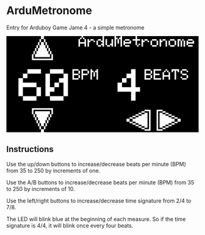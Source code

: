 # ArduMetronome
Entry for Arduboy Game Jame 4 - a simple metronome

![Screenshot of ArduMetronome](ArduMetronome-screenshot.png)

## Instructions
Use the up/down buttons to increase/decrease beats per minute (BPM) from 35 to 250 by increments of one. 

Use the A/B buttons to increase/decrease beats per minute (BPM) from 35 to 250 by increments of 10.

Use the left/right buttons to increase/decrease time signature from 2/4 to 7/8.

The LED will blink blue at the beginning of each measure. So if the time signature is 4/4, it will blink once every four beats.

